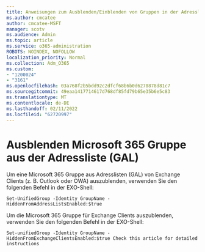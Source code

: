 ```yaml
---
title: Anweisungen zum Ausblenden/Einblenden von Gruppen in der Adressliste
ms.author: cmcatee
author: cmcatee-MSFT
manager: scotv
ms.audience: Admin
ms.topic: article
ms.service: o365-administration
ROBOTS: NOINDEX, NOFOLLOW
localization_priority: Normal
ms.collection: Adm_O365
ms.custom:
- "1200024"
- "3161"
ms.openlocfilehash: 03a768f2b5bdd92c2dfcf68b6b0d6270878d81c7
ms.sourcegitcommit: 49eaa1417714617d768df85fd79b65e35b6e5c83
ms.translationtype: MT
ms.contentlocale: de-DE
ms.lasthandoff: 02/11/2022
ms.locfileid: "62720997"
---
```

# <a name="hide-microsoft-365-group-from-address-list-gal"></a>Ausblenden Microsoft 365 Gruppe aus der Adressliste (GAL)

Um eine Microsoft 365 Gruppe aus Adresslisten (GAL) von Exchange Clients (z. B. Outlook oder OWA) auszublenden, verwenden Sie den folgenden Befehl in der EXO-Shell:

`Set-UnifiedGroup -Identity GroupName -HiddenFromAddressListsEnabled:$true`

Um die Microsoft 365 Gruppe für Exchange Clients auszublenden, verwenden Sie den folgenden Befehl in der EXO-Shell:

`Set-unifiedGroup -Identity GroupName -HiddenFromExchangeClientsEnabled:$true
Check this article for detailed instructions`

